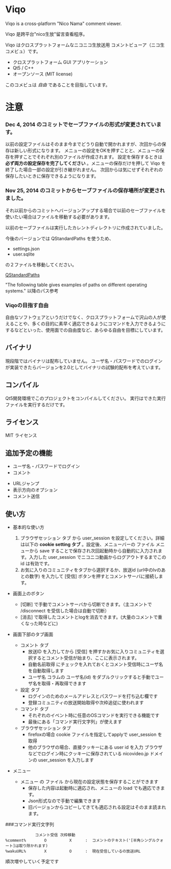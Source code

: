 Viqo
====
 Viqo is a cross-platform "Nico Nama" comment viewer.

 Viqo 是跨平台"nico生放"留言查看程序。

 Viqo はクロスプラットフォームなニコニコ生放送用 コメントビューア（ニコ生 コメビュ）です。

 * クロスプラットフォーム GUI アプリケーション
 * Qt5 / C++
 * オープンソース (MIT license)

 このコメビュは *自由* であることを目指しています。

注意
====

### Dec 4, 2014 のコミットでセーブファイルの形式が変更されています。
以前の設定ファイルはそのまま今までどうり自動で開かれますが、次回からの保存は新しい形式になります。
メニューの設定をOKを押すことと、メニューの保存を押すことでそれぞれ別のファイルが作成されます。
設定を保存するときは **必ず両方の設定保存を完了してください** 。メニューの保存だけを押して Viqo を終了した場合一部の設定が引き継がれません。
次回からは気にせずそれぞれの保存したいときに保存できるようになります。

### Nov 25, 2014 のコミットからセーブファイルの保存場所が変更されました。
それ以前からのコミットへバージョンアップする場合で以前のセーブファイルを使いたい場合はファイルを移動する必要があります。

 以前のセーブファイルは実行したカレントディレクトリに作成されていました。

 今後のバージョンでは QStandardPaths を使うため、

  * settings.json
  * user.sqlite

 の２ファイルを移動してください。

[QStandardPaths](http://qt-project.org/doc/qt-5/qstandardpaths.html#LocateOption-enum)

"The following table gives examples of paths on different operating systems." 以降のパス参考


### Viqoの目指す自由
 自由なソフトウェアというだけでなく、クロスプラットフォームで沢山の人が使えることや、多くの目的に素早く適応できるようにコマンドを入力できるようにするなどといった、使用面での自由度など、あらゆる自由を目標にしています。

バイナリ
--------
 現段階ではバイナリは配布していません。
 ユーザ名・パスワードでのログインが実装できたらバージョンを2.0としてバイナリの試験的配布を考えています。

コンパイル
----------
 Qt5開発環境でこのプロジェクトをコンパイルしてください。
 実行はできた実行ファイルを実行するだけです。

ライセンス
----------
 MIT ライセンス


追加予定の機能
--------------
 * ユーザ名・パスワードでログイン
 * コメント
  + URLジャンプ
  + 表示方向のオプション
  + コメント送信


使い方
------
* 基本的な使い方
  1. ブラウザセッション タブ から user_session を設定してください。詳細は以下の **cookie setting タブ** 。設定後、メニューバーの ファイル メニューから save することで保存され次回起動時から自動的に入力されます。入力した user_session でニコニコ動画からログアウトするまでこの id は有効です。
  2. お気に入りのコミュニティをタブから選択するか、放送id (url中のlvのあとの数字) を入力して [受信] ボタンを押すとコメントサーバに接続します。

* 画面上のボタン
  + [切断] で手動でコメントサーバから切断できます。（主コメントで /disconnect を受信した場合は自動で切断）
  + [消去] で取得したコメントとlogを消去できます。(大量のコメントで重くなった時などに)

* 画面下部のタブ画面
  + コメント タブ
    - 放送ID を入力してから [受信] を押すかお気に入りコミュニティを選択するとコメント受信が始まり、ここに表示されます。
    - 自動名前取得 にチェックを入れておくとコメント受信時にユーザ名を自動取得します
    - ユーザ名 コラムの ユーザ名(id) をダブルクリックすると手動でユーザ名を取得・再取得できます
  + 設定 タブ
    - ログインのためのメールアドレスとパスワードを打ち込む欄です
    - 登録コミュニティの放送開始取得や次枠追従に使われます
  + コマンド タブ
    - それぞれのイベント時に任意のOSコマンドを実行できる機能です
    - 最後にある「コマンド実行文字列」が使えます
  + ブラウザセッション タブ
    - firefoxの場合 cookie ファイルを指定してapplyで user_session を取得
    - 他のブラウザの場合、直接クッキーにある user id を入力 ブラウザなどでログイン時にクッキーに保存されている nicovideo.jp ドメインの user_session を入力します

* メニュー
  + メニュー の ファイル から現在の設定状態を保存することができます
    - 保存した内容は起動時に適応され、メニューの load でも適応できます。
    - Json形式なので手動で編集できます
    - 旧バージョンからコピーしてきても適応される設定はそのまま読まれます。

###コマンド実行文字列
```
             コメント受信 次枠移動
%comment%        O          X      :  コメントのテキスト('[半角シングルクォート]は取り除かれます)
%wakuURL%        X          O      :  現在受信しているの放送URL
```
順次増やしていく予定です

